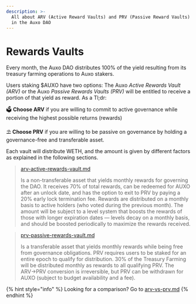 ```yaml
---
description: >-
  All about ARV (Active Reward Vaults) and PRV (Passive Reward Vaults) products
  in the Auxo DAO
---
```


# Rewards Vaults

Every month, the Auxo DAO distributes 100% of the yield resulting from its treasury farming operations to Auxo stakers.&#x20;

Users staking $AUXO have two options: The Auxo _Active Rewards Vault (ARV)_ or the Auxo _Passive Rewards Vaults (PRV)_ will be entitled to receive a portion of that yield as reward. As a Tl;dr:

🗳️ **Choose ARV** if you are willing to commit to active governance while receiving the highest possible returns (rewards)

⛱️ **Choose PRV** if you are willing to be passive on governance by holding a governance-free and transferable asset.

Each vault will distribute WETH, and the amount is given by different factors as explained in the following sections.

> [arv-active-rewards-vault.md](arv-active-rewards-vault.md "mention")
>
> Is a non-transferable asset that yields monthly rewards for governing the DAO. It receives 70% of total rewards, can be redeemed for AUXO after an unlock date, and has the option to exit to PRV by paying a 20% early lock termination fee. Rewards are distributed on a monthly basis to active holders (who voted during the previous month). The amount will be subject to a level system that boosts the rewards of those with longer expiration dates — levels decay on a monthly basis, and should be boosted periodically to maximize the rewards received.

> [prv-passive-rewards-vault.md](prv-passive-rewards-vault.md "mention")
>
> Is a transferable asset that yields monthly rewards while being free from governance obligations. PRV requires users to be staked for an entire epoch to qualify for distribution. 30% of the Treasury Farming will be distributed monthly as rewards to all qualifying PRV. The ARV→PRV conversion is irreversible, but PRV can be withdrawn for AUXO (subject to budget availability and a fee).

{% hint style="info" %}
Looking for a comparison? Go to [arv-vs-prv.md](arv-vs-prv.md "mention")
{% endhint %}
